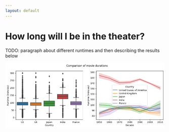```yaml
---
layout: default
---
```


# How long will I be in the theater?

TODO: paragraph about different runtimes and then describing the results below

![runtime comparison](assets/img/runtime-comparison.png)